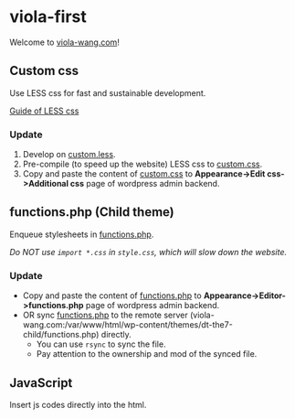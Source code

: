 # viola-first

Welcome to [viola-wang.com](http://viola-wang.com)!

## Custom css

Use LESS css for fast and sustainable development. 

[Guide of LESS css](http://lesscss.org/#)

### Update

1. Develop on [custom.less](css/custom.less).
2. Pre-compile (to speed up the website) LESS css to [custom.css](css/compiled/custom.css).
3. Copy and paste the content of [custom.css](css/compiled/custom.css) to **Appearance->Edit css->Additional css** page of wordpress admin backend.

## functions.php (Child theme)

Enqueue stylesheets in [functions.php](php/functions.php).

*Do NOT use `import *.css` in `style.css`, which will slow down the website.*

### Update

* Copy and paste the content of [functions.php](php/functions.php) to **Appearance->Editor->functions.php** page of wordpress admin backend.
* OR sync [functions.php](php/functions.php) to the remote server (viola-wang.com:/var/www/html/wp-content/themes/dt-the7-child/functions.php) directly.
  * You can use `rsync` to sync the file.
  * Pay attention to the ownership and mod of the synced file.

## JavaScript

Insert js codes directly into the html.
